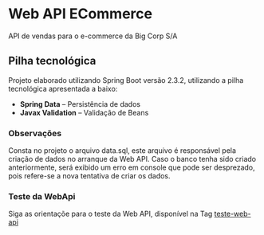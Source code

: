 # Web API ECommerce

API de vendas para o e-commerce da Big Corp S/A

## Pilha tecnológica
Projeto elaborado utilizando Spring Boot versão 2.3.2, utilizando a pilha tecnológica apresentada a baixo:
- __Spring Data__ – Persistência de dados
- __Javax Validation__ –    Validação de Beans

### Observações
Consta no projeto o arquivo data.sql, este arquivo é responsável pela criação de dados no arranque da Web API. Caso o banco tenha sido criado anteriormente, será exibido um erro em console que pode ser desprezado, pois refere-se a nova tentativa de criar os dados.

### Teste da WebApi
Siga as orientaçõe para o teste da Web API, disponível na Tag [teste-web-api](https://github.com/renatooa/spring-boot-ecommerce/releases/tag/teste-web-api)